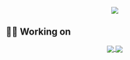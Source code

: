 
<p align=center>
    <a href="https://github.com/h30306">
      <img src="https://github-readme-stats.vercel.app/api?username=h30306&theme=vue-dark&custom_title=Howard's GitHub stats" />
    </a>
</p>

## 👨‍💻 Working on

<p align=center>
    <a href="https://github.com/h30306/Learning-Notes">
      <img align="center" src="https://github-readme-stats.vercel.app/api/pin/?username=h30306&repo=Learning-Notes&theme=vue-dark" />
    </a>
    <a href="https://github.com/h30306/Crawler">
      <img align="center" src="https://github-readme-stats.vercel.app/api/pin/?username=h30306&repo=Crawler&theme=vue-dark" />
    </a>
</p>


<!--
### Hi there 👋
**h30306/h30306** is a ✨ _special_ ✨ repository because its `README.md` (this file) appears on your GitHub profile.

Here are some ideas to get you started:

- 🔭 I’m currently working on ...
- 🌱 I’m currently learning ...
- 👯 I’m looking to collaborate on ...
- 🤔 I’m looking for help with ...
- 💬 Ask me about ...
- 📫 How to reach me: ...
- 😄 Pronouns: ...
- ⚡ Fun fact: ...
-->
